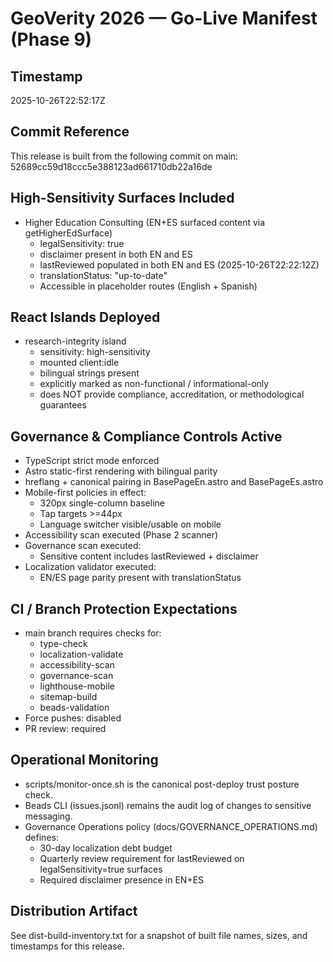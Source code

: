 # GeoVerity 2026 — Go-Live Manifest (Phase 9)

## Timestamp
2025-10-26T22:52:17Z

## Commit Reference
This release is built from the following commit on main:
52689cc59d18ccc5e388123ad661710db22a16de

## High-Sensitivity Surfaces Included
- Higher Education Consulting (EN+ES surfaced content via getHigherEdSurface)
  - legalSensitivity: true
  - disclaimer present in both EN and ES
  - lastReviewed populated in both EN and ES (2025-10-26T22:22:12Z)
  - translationStatus: "up-to-date"
  - Accessible in placeholder routes (English + Spanish)

## React Islands Deployed
- research-integrity island
  - sensitivity: high-sensitivity
  - mounted client:idle
  - bilingual strings present
  - explicitly marked as non-functional / informational-only
  - does NOT provide compliance, accreditation, or methodological guarantees

## Governance & Compliance Controls Active
- TypeScript strict mode enforced
- Astro static-first rendering with bilingual parity
- hreflang + canonical pairing in BasePageEn.astro and BasePageEs.astro
- Mobile-first policies in effect:
  - 320px single-column baseline
  - Tap targets >=44px
  - Language switcher visible/usable on mobile
- Accessibility scan executed (Phase 2 scanner)
- Governance scan executed:
  - Sensitive content includes lastReviewed + disclaimer
- Localization validator executed:
  - EN/ES page parity present with translationStatus

## CI / Branch Protection Expectations
- main branch requires checks for:
  - type-check
  - localization-validate
  - accessibility-scan
  - governance-scan
  - lighthouse-mobile
  - sitemap-build
  - beads-validation
- Force pushes: disabled
- PR review: required

## Operational Monitoring
- scripts/monitor-once.sh is the canonical post-deploy trust posture check.
- Beads CLI (issues.jsonl) remains the audit log of changes to sensitive messaging.
- Governance Operations policy (docs/GOVERNANCE_OPERATIONS.md) defines:
  - 30-day localization debt budget
  - Quarterly review requirement for lastReviewed on legalSensitivity=true surfaces
  - Required disclaimer presence in EN+ES

## Distribution Artifact
See dist-build-inventory.txt for a snapshot of built file names, sizes, and timestamps for this release.
